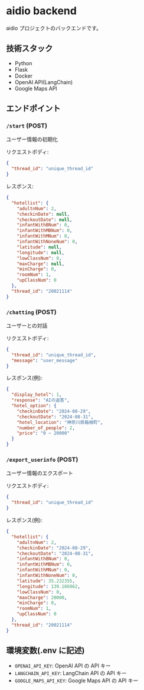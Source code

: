 # aidio backend

aidio プロジェクトのバックエンドです。

## 技術スタック

- Python
- Flask
- Docker
- OpenAI API(LangChain)
- Google Maps API

## エンドポイント

### `/start` (POST)

ユーザー情報の初期化

リクエストボディ:

```json
{
  "thread_id": "unique_thread_id"
}
```

レスポンス:

```json
{
  "hotellist": {
    "adultnNum": 2,
    "checkinDate": null,
    "checkoutDate": null,
    "infantWithBNum": 0,
    "infantWithMBNum": 0,
    "infantWithMNum": 0,
    "infantWithNoneNum": 0,
    "latitude": null,
    "longitude": null,
    "lowClassNum": 0,
    "maxCharge": null,
    "minCharge": 0,
    "roomNum": 1,
    "upClassNum": 0
  },
  "thread_id": "20021114"
}
```

### `/chatting` (POST)

ユーザーとの対話

リクエストボディ:

```json
{
  "thread_id": "unique_thread_id",
  "message": "user_message"
}
```

レスポンス(例):

```json
{
  "display_hotel": 1,
  "response": "AIの返答",
  "hotel_option": {
    "checkinDate": "2024-08-29",
    "checkoutDate": "2024-08-31",
    "hotel_location": "神奈川県箱根町",
    "number_of_people": 2,
    "price": "0 ~ 20000"
  }
}
```

### `/export_userinfo` (POST)

ユーザー情報のエクスポート

リクエストボディ:

```json
{
  "thread_id": "unique_thread_id"
}
```

レスポンス(例):

```json
{
  "hotellist": {
    "adultnNum": 2,
    "checkinDate": "2024-08-29",
    "checkoutDate": "2024-08-31",
    "infantWithBNum": 0,
    "infantWithMBNum": 0,
    "infantWithMNum": 0,
    "infantWithNoneNum": 0,
    "latitude": 35.232355,
    "longitude": 139.106962,
    "lowClassNum": 0,
    "maxCharge": 20000,
    "minCharge": 0,
    "roomNum": 1,
    "upClassNum": 0
  },
  "thread_id": "20021114"
}
```

## 環境変数(.env に記述)

- `OPENAI_API_KEY`: OpenAI API の API キー
- `LANGCHAIN_API_KEY`: LangChain API の API キー
- `GOOGLE_MAPS_API_KEY`: Google Maps API の API キー

